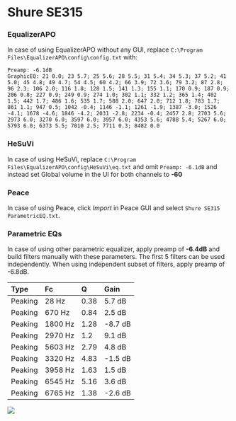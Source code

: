 # Shure SE315

### EqualizerAPO
In case of using EqualizerAPO without any GUI, replace `C:\Program Files\EqualizerAPO\config\config.txt`
with:
```
Preamp: -6.1dB
GraphicEQ: 21 0.0; 23 5.7; 25 5.6; 28 5.5; 31 5.4; 34 5.3; 37 5.2; 41 5.0; 45 4.8; 49 4.7; 54 4.5; 60 4.2; 66 3.9; 72 3.6; 79 3.2; 87 2.8; 96 2.3; 106 2.0; 116 1.8; 128 1.5; 141 1.3; 155 1.1; 170 0.9; 187 0.9; 206 0.8; 227 0.9; 249 0.9; 274 1.0; 302 1.1; 332 1.2; 365 1.4; 402 1.5; 442 1.7; 486 1.6; 535 1.7; 588 2.0; 647 2.0; 712 1.8; 783 1.7; 861 1.1; 947 0.5; 1042 -0.4; 1146 -1.1; 1261 -1.9; 1387 -3.0; 1526 -4.1; 1678 -4.6; 1846 -4.2; 2031 -2.8; 2234 -0.4; 2457 2.8; 2703 5.6; 2973 6.0; 3270 6.0; 3597 6.0; 3957 6.0; 4353 5.6; 4788 5.4; 5267 6.0; 5793 6.0; 6373 5.5; 7010 2.5; 7711 0.3; 8482 0.0
```

### HeSuVi
In case of using HeSuVi, replace `C:\Program Files\EqualizerAPO\config\HeSuVi\eq.txt` and omit `Preamp:
-6.1dB` and instead set Global volume in the UI for both channels to **-60**

### Peace
In case of using Peace, click *Import* in Peace GUI and select `Shure SE315 ParametricEQ.txt`.

### Parametric EQs
In case of using other parametric equalizer, apply preamp of **-6.4dB** and build filters manually
with these parameters. The first 5 filters can be used independently.
When using independent subset of filters, apply preamp of -6.8dB.

| Type    | Fc      |    Q | Gain    |
|:--------|:--------|:-----|:--------|
| Peaking | 28 Hz   | 0.38 | 5.7 dB  |
| Peaking | 670 Hz  | 0.84 | 2.5 dB  |
| Peaking | 1800 Hz | 1.28 | -8.7 dB |
| Peaking | 2970 Hz | 1.2  | 9.1 dB  |
| Peaking | 5603 Hz | 2.79 | 4.8 dB  |
| Peaking | 3320 Hz | 4.83 | -1.5 dB |
| Peaking | 3958 Hz | 1.63 | 1.5 dB  |
| Peaking | 6545 Hz | 5.16 | 3.6 dB  |
| Peaking | 6765 Hz | 1.38 | -2.6 dB |

![](https://raw.githubusercontent.com/jaakkopasanen/AutoEq/master/results/innerfidelity/sbaf-serious/Shure%20SE315/Shure%20SE315.png)